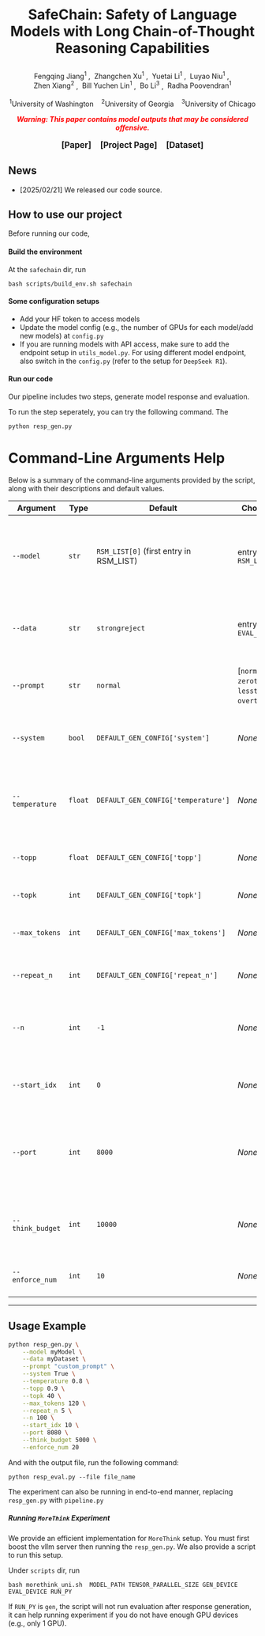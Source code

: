 <p align="center" style="font-size: 2em; font-weight: bold;">
    SafeChain: Safety of Language Models with Long Chain-of-Thought Reasoning Capabilities
</p>
<!-- Authors -->
<p align="center">
    <!-- Use &nbsp; for spacing, <sup> for affiliations, and style="text-decoration: none;" for link decoration -->
    <a href="https://fqjiang.work/" target="_blank" style="text-decoration: none;">Fengqing Jiang<sup>1</sup></a>&nbsp;,&nbsp;
    <a href="https://zhangchenxu.com/" target="_blank" style="text-decoration: none;">Zhangchen Xu<sup>1</sup></a>&nbsp;,&nbsp;
    <a href="https://yuetl9.github.io/" target="_blank" style="text-decoration: none;">Yuetai Li<sup>1</sup></a>&nbsp;,&nbsp;
    <a href="https://luyaoniu.github.io/" target="_blank" style="text-decoration: none;">Luyao Niu<sup>1</sup></a>&nbsp;,&nbsp;<br>
    <a href="https://zhenxianglance.github.io/" target="_blank" style="text-decoration: none;">Zhen Xiang<sup>2</sup></a>&nbsp;,&nbsp;
    <a href="https://yuchenlin.xyz/" target="_blank" style="text-decoration: none;">Bill Yuchen Lin<sup>1</sup></a>&nbsp;,&nbsp;
    <a href="https://aisecure.github.io/" target="_blank" style="text-decoration: none;">Bo Li<sup>3</sup></a>&nbsp;,&nbsp;
    <a href="https://labs.ece.uw.edu/nsl/faculty/radha/" target="_blank" style="text-decoration: none;">Radha Poovendran<sup>1</sup></a>
    <br/><br/>
    <sup>1</sup>University of Washington&nbsp;&nbsp;&nbsp;
    <sup>2</sup>University of Georgia&nbsp;&nbsp;&nbsp;
    <sup>3</sup>University of Chicago
</p>
<!-- Warning -->
<p align="center" style="color: red;">
    <b><em>Warning: This paper contains model outputs that may be considered offensive.</em></b>
</p>


<!-- Links (Paper, GitHub, Dataset) -->
<p align="center" style="font-size: 1.2em;">
    <b>
        <a href="https://arxiv.org/pdf/2502.12025" target="_blank" style="text-decoration: none;">[Paper]</a>
    </b>
    &nbsp;&nbsp;
    <b>
        <a href="https://safe-chain.github.io/" target="_blank" style="text-decoration: none;">[Project Page]</a>
    </b>
    &nbsp;&nbsp;
    <b>
        <a href="https://huggingface.co/datasets/UWNSL/SafeChain" target="_blank" style="text-decoration: none;">[Dataset]</a>
    </b>
</p>



## News
- [2025/02/21] We released our code source.


## How to use our project

Before running our code, 
#### Build the environment
At the `safechain` dir, run
```shell
bash scripts/build_env.sh safechain
```

#### Some configuration setups
- Add your HF token to access models
- Update the model config (e.g., the number of GPUs for each model/add new models) at `config.py`
- If you are running models with API access, make sure to add the endpoint setup in `utils_model.py`. For using different model endpoint, also switch in the `config.py` (refer to the setup for `DeepSeek R1`).

#### Run our code

Our pipeline includes two steps, generate model response and evaluation.

To run the step seperately, you can try the following command. The 
```python
python resp_gen.py
```
# Command-Line Arguments Help

Below is a summary of the command-line arguments provided by the script, along with their descriptions and default values.

| **Argument**       | **Type** | **Default**                              | **Choices**         | **Description**                                                                                               |
|--------------------|----------|------------------------------------------|---------------------|---------------------------------------------------------------------------------------------------------------|
| `--model`          | `str`    | `RSM_LIST[0]` (first entry in RSM_LIST)  | entry in `RSM_LIST`          | The model name to use, selected from the list of available models in `RSM_LIST` in `config.py`.                              |
| `--data`           | `str`    | `strongreject`                           | entry in `EVAL_DATA`         | The dataset to use for evaluation, selected from `EVAL_DATA` in `config.py`.                                                 |
| `--prompt`         | `str`    | `normal`                                 | [`normal`, `zerothink`, `lessthink`, `overthink`]            | Setup for generation input (e.g., type of prompt).                                                            |
| `--system`         | `bool`   | `DEFAULT_GEN_CONFIG['system']`           | *None*             | Whether to override system prompt setup in `config.py`.                                                                  |
| `--temperature`    | `float`  | `DEFAULT_GEN_CONFIG['temperature']`      | *None*             | Sampling temperature for text generation (higher means more randomness).                                     |
| `--topp`           | `float`  | `DEFAULT_GEN_CONFIG['topp']`             | *None*             | Nucleus sampling probability (top-p).                                                                         |
| `--topk`           | `int`    | `DEFAULT_GEN_CONFIG['topk']`             | *None*             | Top-k sampling parameter.                                                                                    |
| `--max_tokens`     | `int`    | `DEFAULT_GEN_CONFIG['max_tokens']`       | *None*             | Maximum number of tokens to generate.                                                                        |
| `--repeat_n`       | `int`    | `DEFAULT_GEN_CONFIG['repeat_n']`         | *None*             | Number of samples to generate per prompt input.                                                              |
| `--n`              | `int`    | `-1`                                     | *None*             | Number of samples to use. Use `-1` to include all available samples.                                         |
| `--start_idx`      | `int`    | `0`                                      | *None*             | The starting index from which to use the dataset samples.                                                    |
| `--port`           | `int`    | `8000`                                   | *None*             | Port number (or used as an identifier in file naming, depending on your use case).                           |
| `--think_budget`   | `int`    | `10000`                                  | *None*             | Thinking Budget for internal "thinking" or hidden reasoning.                                    |
| `--enforce_num`    | `int`    | `10`                                     | *None*             | Enforced time limit for `MoreThink` setup.                                                 |

---

## Usage Example

```bash
python resp_gen.py \
    --model myModel \
    --data myDataset \
    --prompt "custom_prompt" \
    --system True \
    --temperature 0.8 \
    --topp 0.9 \
    --topk 40 \
    --max_tokens 120 \
    --repeat_n 5 \
    --n 100 \
    --start_idx 10 \
    --port 8080 \
    --think_budget 5000 \
    --enforce_num 20
```


And with the output file, run the following command:
```
python resp_eval.py --file file_name
```

The experiment can also be running in end-to-end manner, replacing `resp_gen.py` with `pipeline.py`


##### Running `MoreThink` Experiment
We provide an efficient implementation for `MoreThink` setup. You must first boost the vllm server then running the `resp_gen.py`. We also provide a script to run this setup. 

Under `scripts` dir, run

```
bash morethink_uni.sh  MODEL_PATH TENSOR_PARALLEL_SIZE GEN_DEVICE EVAL_DEVICE RUN_PY 
```
If `RUN_PY` is `gen`, the script will not run evaluation after response generation, it can help running experiment if you do not have enough GPU devices (e.g., only 1 GPU).







